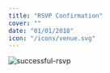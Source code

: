 ```yaml
---
title: "RSVP Confirmation"
cover: ""
date: "01/01/2018"
icon: "/icons/venue.svg"
---
```


![successful-rsvp](https://steveandkateri.com/images/rsvp-success.png)